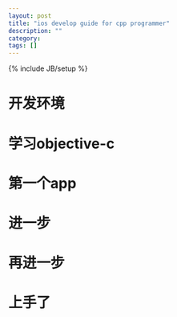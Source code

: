 ```yaml
---
layout: post
title: "ios develop guide for cpp programmer"
description: ""
category: 
tags: []
---
```

{% include JB/setup %}

# 开发环境

# 学习objective-c

# 第一个app

# 进一步

# 再进一步

# 上手了

